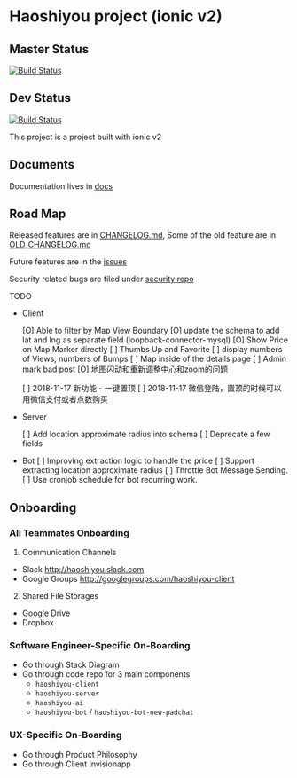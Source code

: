 # Haoshiyou project (ionic v2)

## Master Status 
[![Build Status](https://travis-ci.org/xinbenlv/haoshiyou-client.svg?branch=master)](https://travis-ci.org/xinbenlv/haoshiyou-client)

## Dev Status
[![Build Status](https://travis-ci.org/xinbenlv/haoshiyou-client.svg?branch=dev)](https://travis-ci.org/xinbenlv/haoshiyou-client)


This project is a project built with ionic v2

## Documents

Documentation lives in [docs](docs)

## Road Map

Released features are in [CHANGELOG.md](CHANGELOG.md),
Some of the old feature are in [OLD_CHANGELOG.md](OLD_CHANGELOG.md)

Future features are in the 
[issues](https://github.com/xinbenlv/haoshiyou-client/issues)

Security related bugs are filed under 
[security repo](https://github.com/xinbenlv/haoshiyou-security/issues)

TODO
- Client

  [O] Able to filter by Map View Boundary
      [O] update the schema to add lat and lng as separate field (loopback-connector-mysql)
  [O] Show Price on Map Marker directly
  [ ] Thumbs Up and Favorite
  [ ] display numbers of Views, numbers of Bumps
  [ ] Map inside of the details page
  [ ] Admin mark bad post
  [O] 地图闪动和重新调整中心和zoom的问题
  
  [ ] 2018-11-17 新功能 - 一键置顶
  [ ] 2018-11-17 微信登陆，置顶的时候可以用微信支付或者点数购买
  
- Server

  [ ] Add location approximate radius into schema
  [ ] Deprecate a few fields

- Bot
  [ ] Improving extraction logic to handle the price
  [ ] Support extracting location approximate radius
  [ ] Throttle Bot Message Sending.
  [ ] Use cronjob schedule for bot recurring work.

## Onboarding
### All Teammates Onboarding
1. Communication Channels
 - Slack http://haoshiyou.slack.com
 - Google Groups http://googlegroups.com/haoshiyou-client
 
2. Shared File Storages
 - Google Drive
 - Dropbox

### Software Engineer-Specific On-Boarding 
 - Go through Stack Diagram
 - Go through code repo for 3 main components
   - `haoshiyou-client`
   - `haoshiyou-server`
   - `haoshiyou-ai`
   - `haoshiyou-bot` / `haoshiyou-bot-new-padchat`
 
### UX-Specific On-Boarding
  - Go through Product Philosophy
  - Go through Client Invisionapp  
  
